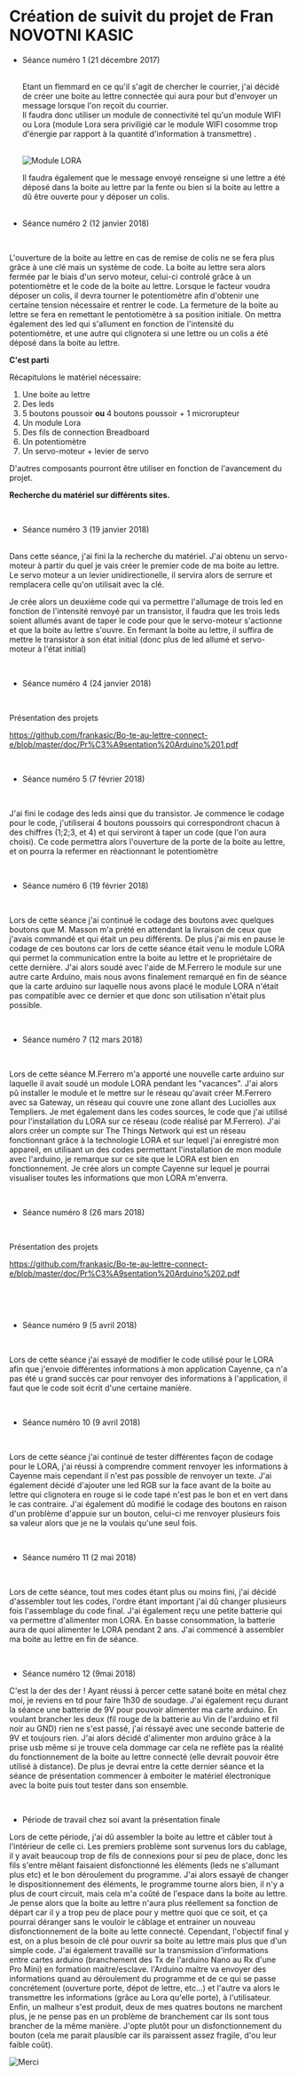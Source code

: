 <h1> Création de suivit du projet de Fran NOVOTNI KASIC </h1>

<ul> <li> Séance numéro 1 (21 décembre 2017) </li>
</br>

<p>Etant un flemmard en ce qu'il s'agit de chercher le courrier, j'ai décidé de créer une boite au lettre connectée qui aura pour but
d'envoyer un message lorsque l'on reçoit du courrier. </br>Il faudra donc utiliser un module de connectivité tel qu'un module WIFI ou Lora (module Lora sera priviligié car le module WIFI cosomme trop d'énergie par rapport à la quantité d'information à transmettre) .</p><br>

<img src="https://encrypted-tbn0.gstatic.com/images?q=tbn:ANd9GcTLZkSWdXVmQdTaTTETlZKux6ojXKBVzKE4rEyHgbqocj2zRL4W" title="Module LORA" align="center" >

</br>

<p>Il faudra également que le message envoyé renseigne si une lettre a été déposé dans la boite au lettre par la fente ou bien si la boite au lettre a dû être ouverte pour y déposer un colis. </p>
</br>

<li> Séance numéro 2 (12 janvier 2018) </li> </ul>
</br>

<p>L'ouverture de la boite au lettre en cas de remise de colis ne se fera plus grâce à une clé mais un système de code. La boite au lettre sera alors fermée par le biais d'un servo moteur, celui-ci controlé grâce à un potentiomètre et le code de la boite au lettre. Lorsque le facteur voudra déposer un colis, il devra tourner le potentiomètre afin d'obtenir une certaine tension nécessaire et rentrer le code. La fermeture de la boite au lettre se fera en remettant le pentotiomètre à sa position initiale.
On mettra également des led qui s'allument en fonction de l'intensité du potentiomètre, et une autre qui clignotera si une lettre ou un colis a été déposé dans la boite au lettre.</p>

<strong> C'est parti </strong>

Récapitulons le matériel nécessaire:
<ol> <li> Une boite au lettre </li>
<li> Des leds </li>
<li> 5 boutons poussoir <strong> ou </strong> 4 boutons poussoir + 1 microrupteur </li>
<li> Un module Lora </li>
<li> Des fils de connection Breadboard </li>
<li> Un potentiomètre </li>
<li> Un servo-moteur + levier de servo</li>
</ol>

<p>D'autres composants pourront être utiliser en fonction de l'avancement du projet.

<strong> Recherche du matériel sur différents sites. </strong></p>
</br>

<ul> <li> Séance numéro 3 (19 janvier 2018) </li>
</br></ul>

<p>Dans cette séance, j'ai fini la la recherche du matériel. J'ai obtenu un servo-moteur à partir du quel je vais créer le premier code de ma boite au lettre. Le servo moteur a un levier unidirectionelle, il servira alors de serrure et remplacera celle qu'on utilisait avec la clé.</p>
<p>Je crée alors un deuxième code qui va permettre l'allumage de trois led en fonction de l'intensité renvoyé par un transistor, il faudra que les trois leds soient allumés avant de taper le code pour que le servo-moteur s'actionne et que la boite au lettre s'ouvre. En fermant la boite au lettre, il suffira de mettre le transistor à son état initial (donc plus de led allumé et servo-moteur à l'état initial)</p>

</br>
<ul> <li> Séance numéro 4 (24 janvier 2018) </li></ul>
</br>

<p>Présentation des projets

<https://github.com/frankasic/Bo-te-au-lettre-connect-e/blob/master/doc/Pr%C3%A9sentation%20Arduino%201.pdf></p>
</br>


<ul> <li> Séance numéro 5 (7 février 2018) </li></ul>
</br>

<p>J'ai fini le codage des leds ainsi que du transistor. Je commence le codage pour le code, j'utiliserai 4 boutons poussoirs qui correspondront chacun à des chiffres (1;2;3, et 4) et qui serviront à taper un code (que l'on aura choisi). Ce code permettra alors l'ouverture de la porte de la boite au lettre, et on pourra la refermer en réactionnant le potentiomètre</p>

</br>
<ul><li> Séance numéro 6 (19 février 2018)</li></ul>
</br>

<p>Lors de cette séance j'ai continué le codage des boutons avec quelques boutons que M. Masson m'a prété en attendant la livraison de ceux que j'avais commandé et qui était un peu différents. De plus j'ai mis en pause le codage de ces boutons car lors de cette séance était venu le module LORA qui permet la communication entre la boite au lettre et le propriétaire de cette dernière. J'ai alors soudé avec l'aide de M.Ferrero le module sur une autre carte Arduino, mais nous avons finalement remarqué en fin de séance que la carte arduino sur laquelle nous avons placé le module LORA n'était pas compatible avec ce dernier et que donc son utilisation n'était plus possible. </p>

</br>
<ul><li> Séance numéro 7 (12 mars 2018)</li></ul>
</br>


<p> Lors de cette séance M.Ferrero m'a apporté une nouvelle carte arduino sur laquelle il avait soudé un module LORA pendant les "vacances".
  J'ai alors pû installer le module et le mettre sur le réseau qu'avait créer M.Ferrero avec sa Gateway, un réseau qui couvre une zone allant des Luciolles aux Templiers. Je met également dans les codes sources, le code que j'ai utilisé pour l'installation du LORA sur ce réseau (code réalisé par M.Ferrero). J'ai alors créer un compte sur The Things Network qui est un réseau fonctionnant grâce à la technologie LORA et sur lequel j'ai enregistré mon appareil, en utilisant un des codes permettant l'installation de mon module avec l'arduino, je remarque sur ce site que le LORA est bien en fonctionnement. Je crée alors un compte Cayenne sur lequel je pourrai visualiser toutes les informations que mon LORA m'enverra. </p>
  
 </br>
<ul><li> Séance numéro 8 (26 mars 2018)</li></ul>
</br>


<p>Présentation des projets

<https://github.com/frankasic/Bo-te-au-lettre-connect-e/blob/master/doc/Pr%C3%A9sentation%20Arduino%202.pdf></p>
</br>
  
  
  
  
 </br>
 <ul><li> Séance numéro 9 (5 avril 2018)</li></ul>
 </br>
 
<p>Lors de cette séance j'ai essayé de modifier le code utilisé pour le LORA afin que j'envoie différentes informations à mon application Cayenne, ça n'a pas été u grand succès car pour renvoyer des informations à l'application, il faut que le code soit écrit d'une certaine manière.</p>

 </br>
 <ul><li> Séance numéro 10 (9 avril 2018)</li></ul>
 </br>
 
 <p> Lors de cette séance j'ai continué de tester différentes façon de codage pour le LORA, j'ai réussi à comprendre comment renvoyer les informations à Cayenne mais cependant il n'est pas possible de renvoyer un texte. J'ai également décidé d'ajouter une led RGB sur la face avant de la boite au lettre qui clignotera en rouge si le code tapé n'est pas le bon et en vert dans le cas contraire. J'ai également dû modifié le codage des boutons en raison d'un problème d'appuie sur un bouton, celui-ci me renvoyer plusieurs fois sa valeur alors que je ne la voulais qu'une seul fois.</p>
 
 </br>
  <ul><li> Séance numéro 11 (2 mai 2018)</li></ul>
 </br>
 
 <p> Lors de cette séance, tout mes codes étant plus ou moins fini, j'ai décidé d'assembler tout les codes, l'ordre étant important j'ai dû changer plusieurs fois l'assemblage du code final. J'ai également reçu une petite batterie qui va permettre d'alimenter mon LORA. En basse consommation, la batterie aura de quoi alimenter le LORA pendant 2 ans. J'ai commencé à assembler ma boite au lettre en fin de séance.</p>
 
 </br>
 <ul><li> Séance numéro 12 (9mai 2018)</li></ul>
 
 <p>C'est la der des der ! Ayant réussi à percer cette satané boite en métal chez moi, je reviens en td pour faire 1h30 de soudage. J'ai également reçu durant la séance une batterie de 9V pour pouvoir alimenter ma carte arduino. En voulant brancher les deux (fil rouge de la batterie au Vin de l'arduino et fil noir au GND) rien ne s'est passé, j'ai réssayé avec une seconde batterie de 9V et toujours rien. J'ai alors décidé d'alimenter mon arduino grâce à la prise usb même si je trouve cela dommage car cela ne reflète pas la réalité du fonctionnement de la boite au lettre connecté (elle devrait pouvoir être utilisé à distance). De plus je devrai entre la cette dernier séance et la séance de présentation commencer à emboiter le matériel électronique avec la boite puis tout tester dans son ensemble.</p>
 
 </br>
 
 <ul><li> Période de travail chez soi avant la présentation finale</ul></li>
 
 Lors de cette période, j'ai dû assembler la boite au lettre et câbler tout à l'intérieur de celle ci. Les premiers problème sont survenus lors du cablage, il y avait beaucoup trop de fils de connexions pour si peu de place, donc les fils s'entre mêlant faisaient disfonctionné les éléments (leds ne s'allumant plus etc) et le bon déroulement du programme. J'ai alors essayé de changer le dispositionnement des éléments, le programme tourne alors bien, il n'y a plus de court circuit, mais cela m'a coûté de l'espace dans la boite au lettre. Je pense alors que la boite au lettre n'aura plus réellement sa fonction de départ car il y a trop peu de place pour y mettre quoi que ce soit, et ça pourrai déranger sans le vouloir le câblage et entrainer un nouveau disfonctionnement de la boite au lette connecté. Cependant, l'objectif final y est, on a plus besoin de clé pour ouvrir sa boite au lettre mais plus que d'un simple code. J'ai également travaillé sur la transmission d'informations entre cartes arduino (branchement des Tx de l'arduino Nano au Rx d'une Pro Mini) en formation maitre/esclave. l'Arduino maitre va envoyer des informations quand au déroulement du programme et de ce qui se passe concrétement (ouverture porte, dépot de lettre, etc...) et l'autre va alors le transmettre les informations (grâce au Lora qu'elle porte), à l'utilisateur. Enfin, un malheur s'est produit, deux de mes quatres boutons ne marchent plus, je ne pense pas en un problème de branchement car ils sont tous brancher de la même manière. J'opte plutôt pour un disfonctionnement du bouton (cela me parait plausible car ils paraissent assez fragile, d'ou leur faible coût).
 
 <img src="https://t4.ftcdn.net/jpg/01/57/61/73/240_F_157617369_UgGpLU6dEq1Uh87mFI5OWJx0hA9U2t7N.jpg" title="Merci"
 align="center">
 
 
